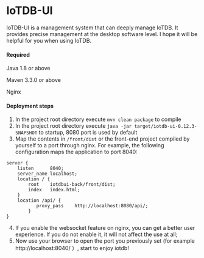 # IoTDB-UI

IoTDB-UI is a management system that can deeply manage IoTDB. It provides precise management at the desktop software level. I hope it will be helpful for you when using IoTDB.

#### Required

Java 1.8 or above

Maven 3.3.0 or above

Nginx

#### Deployment steps

1. In the project root directory execute `mvn clean package` to compile
2. In the project root directory execute `java -jar target/iotdb-ui-0.12.3-SNAPSHOT` to startup, 8080 port is used by default
3. Map the contents in `/front/dist` or the front-end project compiled by yourself to a port through nginx. For example, the following configuration maps the application to port 8040:
```
server {
	listen		8040;
	server_name	localhost;
	location / {
		root	iotdbui-back/front/dist;
		index	index.html;
	}
	location /api/ {
           proxy_pass    http://localhost:8080/api/;
        }
}
```
4. If you enable the websocket feature on nginx, you can get a better user experience. If you do not enable it, it will not affect the use at all;
5. Now use your browser to open the port you previously set (for example http://localhost:8040/ ）, start to enjoy iotdb!
